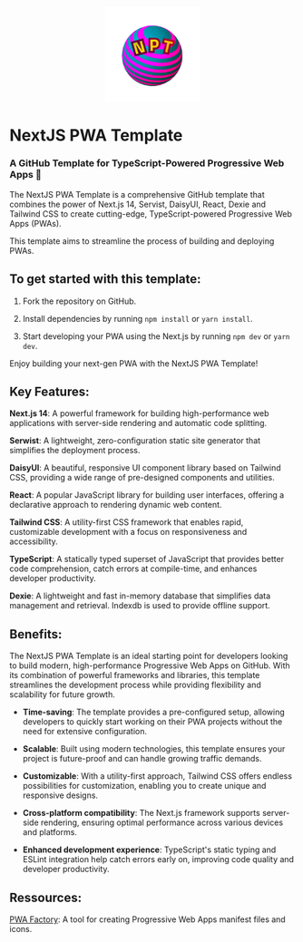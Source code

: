 <p align="center" width="100%">
  <img width="33%" src="./public/npt-logo-512x512.png">
</p>

# NextJS PWA Template

### A GitHub Template for TypeScript-Powered Progressive Web Apps 🚀

The NextJS PWA Template is a comprehensive GitHub template that combines the power of Next.js
14, Servist, DaisyUI, React, Dexie and Tailwind CSS to create cutting-edge, TypeScript-powered
Progressive Web Apps (PWAs).

This template aims to streamline the process of building and deploying PWAs.

## To get started with this template:

1. Fork the repository on GitHub.

1. Install dependencies by running `npm install` or `yarn install`.

1. Start developing your PWA using the Next.js by running `npm dev` or `yarn dev`.

Enjoy building your next-gen PWA with the NextJS PWA Template!

## Key Features:

**Next.js 14**: A powerful framework for building high-performance web applications with
server-side rendering and automatic code splitting.

**Serwist**: A lightweight, zero-configuration static site generator that simplifies the
deployment process.

**DaisyUI**: A beautiful, responsive UI component library based on Tailwind CSS, providing a
wide range of pre-designed components and utilities.

**React**: A popular JavaScript library for building user interfaces, offering a declarative
approach to rendering dynamic web content.

**Tailwind CSS**: A utility-first CSS framework that enables rapid, customizable development
with a focus on responsiveness and accessibility.

**TypeScript**: A statically typed superset of JavaScript that provides better code
comprehension, catch errors at compile-time, and enhances developer productivity.

**Dexie**: A lightweight and fast in-memory database that simplifies data management and
retrieval. Indexdb is used to provide offline support.

## Benefits:

The NextJS PWA Template is an ideal starting point for developers looking to build modern,
high-performance Progressive Web Apps on GitHub. With its combination of powerful frameworks
and libraries, this template streamlines the development process while providing flexibility
and scalability for future growth.

- **Time-saving**: The template provides a pre-configured setup, allowing developers to quickly
  start working on their PWA projects without the need for extensive configuration.

- **Scalable**: Built using modern technologies, this template ensures your project is
  future-proof and can handle growing traffic demands.

- **Customizable**: With a utility-first approach, Tailwind CSS offers endless possibilities
  for customization, enabling you to create unique and responsive designs.

- **Cross-platform compatibility**: The Next.js framework supports server-side rendering,
  ensuring optimal performance across various devices and platforms.

- **Enhanced development experience**: TypeScript's static typing and ESLint integration help
  catch errors early on, improving code quality and developer productivity.

## Ressources:

[PWA Factory](https://pwa-factory.com/): A tool for creating Progressive Web Apps manifest
files and icons.
